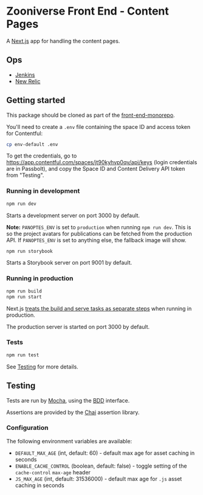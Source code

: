 # Zooniverse Front End - Content Pages

A [Next.js](https://github.com/zeit/next.js) app for handling the content pages.

## Ops

- [Jenkins](https://jenkins.zooniverse.org/job/Zooniverse%20GitHub/job/front-end-monorepo/)
- [New Relic](https://rpm.newrelic.com/accounts/23619/applications/319037799)

## Getting started

This package should be cloned as part of the [front-end-monorepo](https://github.com/zooniverse/front-end-monorepo).

You'll need to create a `.env` file containing the space ID and access token for Contentful:

```sh
cp env-default .env
```

To get the credentials, go to https://app.contentful.com/spaces/jt90kyhvp0qv/api/keys (login credentials are in Passbolt), and copy the Space ID and Content Delivery API token from "Testing".

### Running in development

```sh
npm run dev
```

Starts a development server on port 3000 by default.

**Note:** `PANOPTES_ENV` is set to `production` when running `npm run dev`. This is so the project avatars for publications can be fetched from the production API. If `PANOPTES_ENV` is set to anything else, the fallback image will show.


```sh
npm run storybook
```

Starts a Storybook server on port 9001 by default.

### Running in production

```sh
npm run build
npm run start
```

Next.js [treats the build and serve tasks as separate steps](https://github.com/zeit/next.js/#production-deployment) when running in production.

The production server is started on port 3000 by default.

### Tests

```sh
npm run test
```

See [Testing](#testing) for more details.

## <a name="testing"></a> Testing

Tests are run by [Mocha](https://mochajs.org/), using the [BDD](https://mochajs.org/#bdd) interface.

Assertions are provided by the [Chai](http://www.chaijs.com/) assertion library.

### Configuration

The following environment variables are available:

- `DEFAULT_MAX_AGE` (int, default: 60) - default max age for asset caching in seconds
- `ENABLE_CACHE_CONTROL` (boolean, default: false) - toggle setting of the `cache-control` `max-age` header
- `JS_MAX_AGE` (int, default: 31536000) - default max age for `.js` asset caching in seconds
